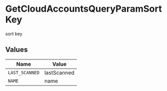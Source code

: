 # GetCloudAccountsQueryParamSortKey

sort key


## Values

| Name           | Value          |
| -------------- | -------------- |
| `LAST_SCANNED` | lastScanned    |
| `NAME`         | name           |